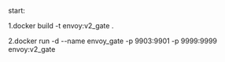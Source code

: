start:


1.docker build -t envoy:v2_gate .

2.docker run -d --name envoy_gate -p 9903:9901  -p 9999:9999 envoy:v2_gate